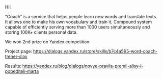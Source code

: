 HI!

“Coach” is a service that helps people learn new words and translate texts. It allows one to make his own vocabulary and train it. Сompound system capable of efficiently serving more than 1000 users simultaneously and storing 100K+ clients personal data.

We won 2nd prize on Yandex competition

Project page: https://dialogs.yandex.ru/store/skills/b7c4a595-word-coach-trener-slov

Results: https://yandex.ru/blog/dialogs/novye-pravila-premii-alisy-i-pobediteli-marta

